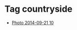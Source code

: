 <!--
title: Tag countryside
date: 2020-06-28T14:51:44.972Z
tags:
-->
# Tag countryside

 * [Photo 2014-09-21 10](98045333542.md)